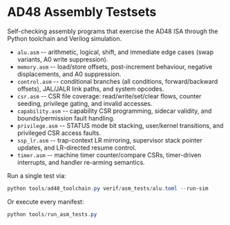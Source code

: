 # AD48 Assembly Testsets

Self-checking assembly programs that exercise the AD48 ISA through the Python toolchain and Verilog simulation.

- `alu.asm` -- arithmetic, logical, shift, and immediate edge cases (swap variants, A0 write suppression).
- `memory.asm` -- load/store offsets, post-increment behaviour, negative displacements, and A0 suppression.
- `control.asm` -- conditional branches (all conditions, forward/backward offsets), JAL/JALR link paths, and system opcodes.
- `csr.asm` -- CSR file coverage: read/write/set/clear flows, counter seeding, privilege gating, and invalid accesses.
- `capability.asm` -- capability CSR programming, sidecar validity, and bounds/permission fault handling.
- `privilege.asm` -- STATUS mode bit stacking, user/kernel transitions, and privileged CSR access faults.
- `ssp_lr.asm` -- trap-context LR mirroring, supervisor stack pointer updates, and LR-directed resume control.
- `timer.asm` -- machine timer counter/compare CSRs, timer-driven interrupts, and handler re-arming semantics.

Run a single test via:

```powershell
python tools/ad48_toolchain.py verif/asm_tests/alu.toml --run-sim
```

Or execute every manifest:

```powershell
python tools/run_asm_tests.py
```
